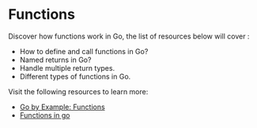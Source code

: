 # Functions

Discover how functions work in Go, the list of resources below will cover :

 - How to define and call functions in Go?
 - Named returns in Go?
 - Handle multiple return types.
 - Different types of functions in Go.
 
Visit the following resources to learn more:

- [Go by Example: Functions](https://gobyexample.com/functions)
- [Functions in go](https://www.golangprograms.com/go-language/functions.html)
